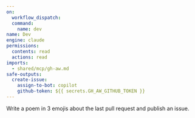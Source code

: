 ```yaml
---
on: 
  workflow_dispatch:
  command:
    name: dev
name: Dev
engine: claude
permissions:
  contents: read
  actions: read
imports:
  - shared/mcp/gh-aw.md
safe-outputs:
  create-issue:
    assign-to-bot: copilot
    github-token: ${{ secrets.GH_AW_GITHUB_TOKEN }}
---
```


Write a poem in 3 emojis about the last pull request and publish an issue.
